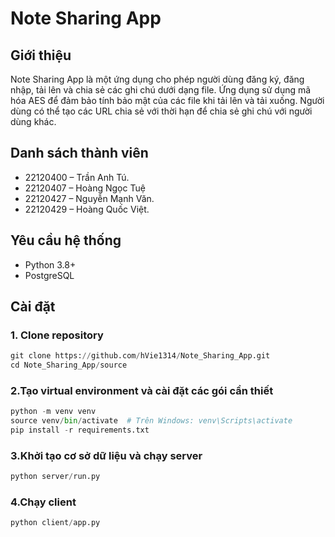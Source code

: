 # Note Sharing App

## Giới thiệu
Note Sharing App là một ứng dụng cho phép người dùng đăng ký, đăng nhập, tải lên và chia sẻ các ghi chú dưới dạng file. Ứng dụng sử dụng mã hóa AES để đảm bảo tính bảo mật của các file khi tải lên và tải xuống. Người dùng có thể tạo các URL chia sẻ với thời hạn để chia sẻ ghi chú với người dùng khác.

## Danh sách thành viên
- 22120400 – Trần Anh Tú.
- 22120407 – Hoàng Ngọc Tuệ
- 22120427 – Nguyễn Mạnh Văn.
- 22120429 – Hoàng Quốc Việt.

## Yêu cầu hệ thống
- Python 3.8+
- PostgreSQL

## Cài đặt
### 1. Clone repository
```python
git clone https://github.com/hVie1314/Note_Sharing_App.git
cd Note_Sharing_App/source
```
### 2.Tạo virtual environment và cài đặt các gói cần thiết
```python
python -m venv venv
source venv/bin/activate  # Trên Windows: venv\Scripts\activate
pip install -r requirements.txt
```
### 3.Khởi tạo cơ sở dữ liệu và chạy server
```python
python server/run.py
```
### 4.Chạy client
```python
python client/app.py
```
